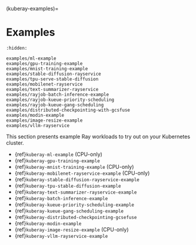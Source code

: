 (kuberay-examples)=

# Examples

```{toctree}
:hidden:

examples/ml-example
examples/gpu-training-example
examples/mnist-training-example
examples/stable-diffusion-rayservice
examples/tpu-serve-stable-diffusion
examples/mobilenet-rayservice
examples/text-summarizer-rayservice
examples/rayjob-batch-inference-example
examples/rayjob-kueue-priority-scheduling
examples/rayjob-kueue-gang-scheduling
examples/distributed-checkpointing-with-gcsfuse
examples/modin-example
examples/image-resize-example
examples/vllm-rayservice
```


This section presents example Ray workloads to try out on your Kubernetes cluster.

- {ref}`kuberay-ml-example` (CPU-only)
- {ref}`kuberay-gpu-training-example`
- {ref}`kuberay-mnist-training-example` (CPU-only)
- {ref}`kuberay-mobilenet-rayservice-example` (CPU-only)
- {ref}`kuberay-stable-diffusion-rayservice-example`
- {ref}`kuberay-tpu-stable-diffusion-example`
- {ref}`kuberay-text-summarizer-rayservice-example`
- {ref}`kuberay-batch-inference-example`
- {ref}`kuberay-kueue-priority-scheduling-example`
- {ref}`kuberay-kueue-gang-scheduling-example`
- {ref}`kuberay-distributed-checkpointing-gcsefuse`
- {ref}`kuberay-modin-example`
- {ref}`kuberay-image-resize-example` (CPU-only)
- {ref}`kuberay-vllm-rayservice-example`
